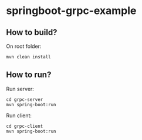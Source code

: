 # springboot-grpc-example

## How to build?

On root folder:

```
mvn clean install
```

## How to run?

Run server:


```
cd grpc-server
mvn spring-boot:run
```

Run client:

```
cd grpc-client
mvn spring-boot:run
```